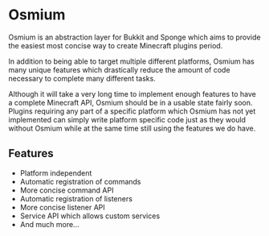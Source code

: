 # Osmium

Osmium is an abstraction layer for Bukkit and Sponge which aims to provide the easiest most concise way to create Minecraft plugins period.

In addition to being able to target multiple different platforms, Osmium has many unique features which drastically reduce the amount of code necessary to complete many different tasks.

Although it will take a very long time to implement enough features to have a complete Minecraft API, Osmium should be in a usable state fairly soon. Plugins requiring any part of a specific platform which Osmium has not yet implemented can simply write platform specific code just as they would without Osmium while at the same time still using the features we do have.

## Features

 * Platform independent
 * Automatic registration of commands
 * More concise command API
 * Automatic registration of listeners
 * More concise listener API
 * Service API which allows custom services
 * And much more...
